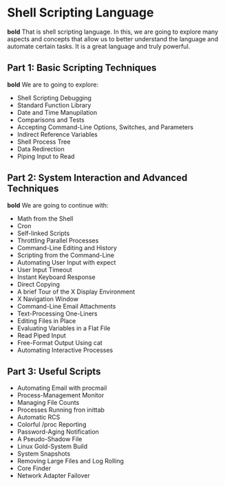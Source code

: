 # Shell Scripting Language

**bold** That is shell scripting language. In this, we are going to explore many aspects and concepts that allow us to better understand the language and automate certain tasks. It is a great language and truly powerful.

## Part 1: Basic Scripting Techniques

**bold** We are to going to explore:
+ Shell Scripting Debugging
+ Standard Function Library
+ Date and Time Manupilation
+ Comparisons and Tests
+ Accepting Command-Line Options, Switches, and Parameters
+ Indirect Reference Variables
+ Shell Process Tree
+ Data Redirection
+ Piping Input to Read

## Part 2: System Interaction and Advanced Techniques

**bold** We are going to continue with:
+ Math from the Shell
+ Cron
+ Self-linked Scripts
+ Throttling Parallel Processes
+ Command-Line Editing and History
+ Scripting from the Command-Line
+ Automating User Input with expect
+ User Input Timeout
+ Instant Keyboard Response
+ Direct Copying
+ A brief Tour of the X Display Environment
+ X Navigation Window
+ Command-Line Email Attachments
+ Text-Processing One-Liners
+ Editing Files in Place
+ Evaluating Variables in a Flat File
+ Read Piped Input
+ Free-Format Output Using cat
+ Automating Interactive Processes

## Part 3: Useful Scripts

+ Automating Email with procmail
+ Process-Management Monitor
+ Managing File Counts
+ Processes Running fron inittab
+ Automatic RCS
+ Colorful /proc Reporting
+ Password-Aging Notification
+ A Pseudo-Shadow File
+ Linux Gold-System Build
+ System Snapshots
+ Removing Large Files and Log Rolling
+ Core Finder
+ Network Adapter Failover